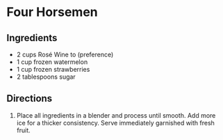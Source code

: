 # Four Horsemen

## Ingredients

- 2 cups Rosé Wine to (preference)
- 1 cup frozen watermelon
- 1 cup frozen strawberries
- 2 tablespoons sugar

## Directions

1. Place all ingredients in a blender and process until smooth. Add more ice for a thicker consistency. Serve immediately garnished with fresh fruit.
